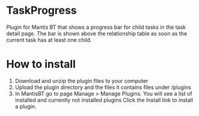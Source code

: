 # TaskProgress
Plugin for Mantis BT that shows a progress bar for child tasks in the task detail page. The bar is shown above the relationship table as soon as the current task has at least one child.

# How to install

1. Download and unzip the plugin files to your computer
2. Upload the plugin directory and the files it contains files under <yourMantisRoot>/plugins
3. In MantisBT go to page Manage > Manage Plugins. You will see a list of installed and currently not installed plugins
Click the Install link to install a plugin.
